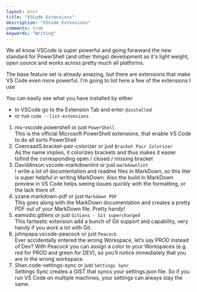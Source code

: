 ```yaml
---
layout: post
title: "VSCode Extensions"
description: "VSCode Extensions"
comments: true
keywords: "Writing"
---
```

We all know VSCode is super powerful and going forwward the new standard for PowerShell (and other things) development as it's light weight, open source and works across pretty much all platforms.

The base feature set is already amazing, but there are extensions that make VS Code even more powerful. I'm going to list here a few of the extensions I use

You can easily see what you have installed by either  
* In VSCode go to the Extension Tab and enter ```@installed```
* or run ```code --list-extensions```

1. ms-vscode.powershell or just ```PowerShell```  
This is the official Microsoft PowerShell extensions, that enable VS Code to do all sorts PowerShell
2. CoenraadS.bracket-pair-colorizer or just ```Bracket Pair Colorizer```  
As the name implies, it colorizes brackets and thus makes it easier tofind the corresponding open / closed / missing bracket
3. DavidAnson.vscode-markdownlint or just ```markdownlint```  
I write a lot of documentation and readme files in MarkDown, so this liter is super helpful in writing MarkDown. Also the build in MarkDown preview in VS Code helps seeing issues quickly with the formatting, or the lack there of.
4. yzane.markdown-pdf or just ```Markdown PDF```  
This goes along with the MarkDown documentation and creates a pretty PDF out of your MarkDown file. Pretty handy!  
5. eamodio.gitlens or just ```GitLens - Git supercharged```  
This fantastic extension add a bunch of Git support and capability, very handy if you work a lot with Git.
6. johnpapa.vscode-peacock or just ```Peacock```  
Ever accidentally entered the wrong Workspace, let’s say PROD instead of Dev? With Peacock you can assign a color to your Workspaces (e.g. red for PROD and green for DEV), so you’ll notice immediately that you are in the wrong workspace.
7. Shan.code-settings-sync or just ```Settings Sync```  
Settings Sync creates a GIST that syncs your settings.json file. So if you run VS Code on multiple machines, your settings can always stay the same.

